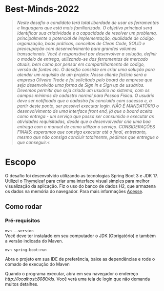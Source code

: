 # Best-Minds-2022

>_Neste desafio o candidato terá total liberdade de usar as ferramentas e linguagens que está mais familiarizado.
O objetivo principal será identificar sua criatividade e a capacidade de resolver um problema, principalmente o potencial de implementação,
qualidade de código, organização, boas práticas, conceitos de Clean Code, SOLID e preocupação com desenvolvimento para grandes volumes transacionais.
Você é responsável por desenvolver a solução, definir o modelo de entrega, utilizando-se das ferramentas de mercado atuais, bem como por pensar em
compartilhamento de código, versão de fontes etc. O desafio consiste em criar uma solução para atender um requisito de um projeto:
Nosso cliente fictício será a empresa Oliveira Trade e foi solicitado pelo board da empresa que seja desenvolvido uma forma de Sign in e Sign up de usuários.
Devemos permitir que seja criado um usuário no sistema, com os campos mínimos de cadastro normal para Pessoa Física. 
O usuário deve ser notificado que o cadastro foi concluído com sucesso e, a partir deste ponto, ser possível executar login. 
NÃO É MANDATÓRIO o desenvolvimento de uma interface front end, já que o board aceita como entrega - um serviço que possa ser consumido e executar 
as atividades requisitadas, desde que o desenvolvedor crie uma boa entrega com o manual de como utilizar o serviço. 
CONSIDERAÇÕES FINAIS: esperamos que consiga executar até o final, entretanto, mesmo que não consiga concluir totalmente, pedimos que entregue o que conseguir._<

# Escopo

O desafio foi desenvolvido utilizando as tecnologias
Spring Boot 3 e JDK 17. 
Utilizei o [Thymeleaf](https://www.thymeleaf.org/) para criar uma
interface visual simples para melhor visualização da aplicação.
Fiz o uso do banco de dados H2, que armazena os dados na
memória do navegador. Para mais informações [Acesse](https://www.h2database.com).

## Como rodar

### Pré-requisitos

`mvn --version`<br>
Você deve ter instalado em seu computador o JDK (Obrigatório) e também
a versão indicada do Maven.

`mvn spring-boot:run`<br>

Abra o projeto em sua IDE de preferência, baixe as dependências
e rode o comado de execução do Maven

Quando o programa executar, abra em seu navegador
o endereço _http://localhost:8080/ds_.
Você verá uma tela de login que não demanda
muitos detalhes.
